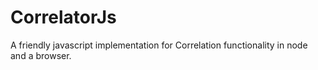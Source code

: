 # CorrelatorJs
A friendly javascript implementation for Correlation functionality in node and a browser.
